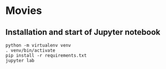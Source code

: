 # Movies

## Installation and start of Jupyter notebook

```
python -m virtualenv venv
. venv/bin/activate
pip install -r requirements.txt
jupyter lab
```
